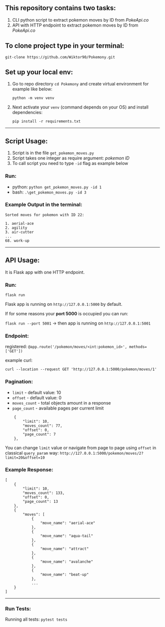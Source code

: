 ## This repository contains two tasks:
1. CLI python script to extract pokemon moves by ID from _PokeApi.co_ 
2. API with HTTP endpoint to extract pokemon moves by ID from _PokeApi.co_

## To clone project type in your terminal:
`git-clone https://github.com/Wiktor90/Pokemony.git`

## Set up your local env:
1. Go to repo directory `cd Pokemony` and create virtual environment for example like below:

    `python -m venv venv`


2. Next activate your `venv` (command depends on your OS) and install dependencies:

   `pip install -r requirements.txt`
---------------------------------------------

## Script Usage:
1. Script is in the file `get_pokemon_moves.py`
2. Script takes one integer as require argument: _pokemon ID_
3. To call script you need to type `-id` flag as example below
### Run:
* python: `python get_pokemon_moves.py -id 1`
* bash: `.\get_pokemon_moves.py -id 3`

### Example Output in the terminal:
```
Sorted moves for pokemon with ID 22:

1. aerial-ace
2. agility
3. air-cutter
...
68. work-up
```
------------------------------------
## API Usage:
It is Flask app with one HTTP endpoint.
### Run:
`flask run`

Flask app is running on `http://127.0.0.1:5000` by default.

If for some reasons your **port 5000** is occupied you can run:

`flask run --port 5001` -> then app is running on `http://127.0.0.1:5001`

### Endpoint:
registered: `@app.route('/pokemon/moves/<int:pokemon_id>', methods=['GET'])`


example curl:
```
curl --location --request GET 'http://127.0.0.1:5000/pokemon/moves/1'
```
### Pagination:
* `limit` - default value: 10
* `offset` - default value: 0
* `moves_count` - total objects amount in a response
* `page_count` - available pages per current limit
```
    {
        "limit": 10,
        "moves_count": 77,
        "offset": 0,
        "page_count": 7
    },
```
You can change `limit` value or navigate from page to page using `offset` in classical `query_param` way:
`http://127.0.0.1:5000/pokemon/moves/2?limit=20&offset=10`

### Example Response:
```
[
    {
        "limit": 10,
        "moves_count": 133,
        "offset": 0,
        "page_count": 13
    },
    {
        "moves": [
            {
                "move_name": "aerial-ace"
            },
            {
                "move_name": "aqua-tail"
            },
            {
                "move_name": "attract"
            },
            {
                "move_name": "avalanche"
            },
            {
                "move_name": "beat-up"
            },
            ... 
    }
]
```
--------------------------------------
### Run Tests:
Running all tests: `pytest tests`